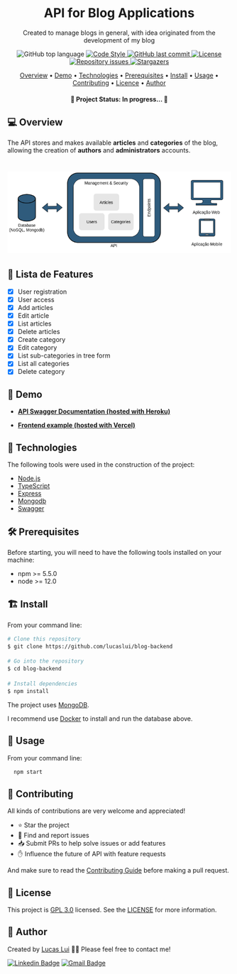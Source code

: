 <h1 align="center"> API for Blog Applications </h1>

<p align="center"> Created to manage blogs in general, with idea originated from the development of my blog </p>

<p align="center">

  <img alt="GitHub top language" src="https://img.shields.io/github/languages/top/lucaslui/blog-backend">

  <a href="http://standardjs.com">
    <img alt="Code Style" src="https://img.shields.io/badge/code%20style-standard-brightgreen.svg">
  </a>

  <a href="https://github.com/tgmarinho/nlw1/commits/master">
    <img alt="GitHub last commit" src="https://img.shields.io/github/last-commit/lucaslui/blog-backend">
  </a>

  <a href="https://badges.frapsoft.com/os/v1/open-source.svg?v=103">
    <img alt="License" src="https://img.shields.io/badge/License-GPL%20v3-brightgreen">
  </a>

  <a href="https://github.com/lukemorales/rocketshoes-react-native/issues">
    <img alt="Repository issues" src="https://img.shields.io/github/issues/lucaslui/blog-backend.svg">
  </a>

   <a href="https://github.com/tgmarinho/nlw1/stargazers">
    <img alt="Stargazers" src="https://img.shields.io/github/stars/lucaslui/blog-backend?style=social">
  </a>
</p>

<p align="center">
 <a href="#overview">Overview</a> •
 <a href="#demo">Demo</a> • 
 <a href="#technologies">Technologies</a> • 
 <a href="#prerequisites">Prerequisites</a> • 
 <a href="#install">Install</a> • 
 <a href="#usage">Usage</a> • 
 <a href="#contributing">Contributing</a> • 
 <a href="#licence">Licence</a> • 
 <a href="#author">Author</a>
</p>

<h4 align="center"> 🚧  Project Status: In progress...  🚧 </h4>

<h2 id="overview"> 💻 Overview </h2>

The API stores and makes available **articles** and **categories** of the blog, allowing the creation of **authors** and **administrators** accounts.

<h1 align="center">
    <img alt="general-vision" title="#general-vision" src="./docs/architecture/general-vision.png" />
</h1>

## 📑 Lista de Features

- [x] User registration
- [x] User access
- [x] Add articles
- [x] Edit article
- [x] List articles
- [x] Delete articles
- [x] Create category
- [x] Edit category
- [x] List sub-categories in tree form
- [x] List all categories
- [x] Delete category

<h2 id="demo"> 🧪 Demo </h2>

  - [**API Swagger Documentation (hosted with Heroku)**](https://espaco-de-conhecimento-backend.herokuapp.com/docs/)

  - [**Frontend example (hosted with Vercel)**](https://blog-lucaslui.vercel.app/)

<h2 id="technologies"> 🧰 Technologies </h2>

The following tools were used in the construction of the project:

- [Node.js](https://nodejs.org/en/)
- [TypeScript](https://www.typescriptlang.org/)
- [Express](https://expressjs.com/pt-br/)
- [Mongodb](https://www.mongodb.com/)
- [Swagger](https://swagger.io/)

<h2 id="prerequisites"> 🛠 Prerequisites </h2>

Before starting, you will need to have the following tools installed on your machine:

  - npm >= 5.5.0
  - node >= 12.0

<h2 id="install"> 🏗️ Install </h2>

From your command line:

```bash
# Clone this repository
$ git clone https://github.com/lucaslui/blog-backend

# Go into the repository
$ cd blog-backend

# Install dependencies
$ npm install
```

The project uses [MongoDB](https://www.mongodb.com/).

I recommend use [Docker](https://www.docker.com) to install and run the database above.

<h2 id="usage"> 🚀 Usage </h2>

From your command line:

```sh
  npm start
```

<h2 id="contributing"> 🤝 Contributing </h2>

[//]: # (Pull requests are welcome. For major changes, please open an issue first to discuss what you would like to change.)

[//]: # (Please make sure to update tests as appropriate.)

All kinds of contributions are very welcome and appreciated!

-   ⭐️ Star the project
-   🐛 Find and report issues
-   📥 Submit PRs to help solve issues or add features
-   ✋ Influence the future of API with feature requests

And make sure to read the [Contributing Guide](./contributing.md) before making a pull request.

<h2 id="license"> 📝 License </h2>

This project is [GPL 3.0](./license) licensed. See the [LICENSE](./license) for more information.

<h2 id="author"> 👤 Author </h2>

Created by [Lucas Lui](https://github.com/lucaslui) 👋🏽 Please feel free to contact me!

[![Linkedin Badge](https://img.shields.io/badge/-Linkedin-blue?style=flat-square&logo=Linkedin&logoColor=white&link=https://www.linkedin.com/in/lucas-lui-motta/)](https://www.linkedin.com/in/lucas-lui-motta/) 
[![Gmail Badge](https://img.shields.io/badge/-Email-c14438?style=flat-square&logo=Gmail&logoColor=white&link=mailto:lucasluimotta@gmail.com)](mailto:lucasluimotta@gmail.com)
